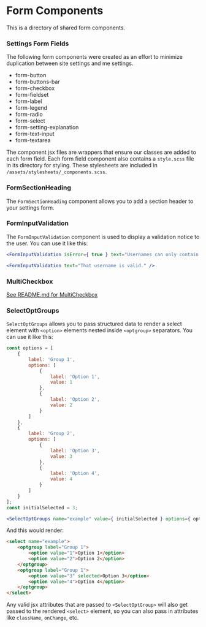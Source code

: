 Form Components
===============

This is a directory of shared form components.

### Settings Form Fields
The following form components were created as an effort to minimize duplication between site settings and me settings.

- form-button
- form-buttons-bar
- form-checkbox
- form-fieldset
- form-label
- form-legend
- form-radio
- form-select
- form-setting-explanation
- form-text-input
- form-textarea

The component jsx files are wrappers that ensure our classes are added to each form field. Each form field component also contains a `style.scss` file in its directory for styling. These stylesheets are included in `/assets/stylesheets/_components.scss`.

### FormSectionHeading
The `FormSectionHeading` component allows you to add a section header to your settings form.

### FormInputValidation
The `FormInputValidation` component is used to display a validation notice to the user. You can use it like this:

```jsx
<FormInputValidation isError={ true } text="Usernames can only contain lowercase letters (a-z) and numbers." />

<FormInputValidation text="That username is valid." />
```

### MultiCheckbox

[See README.md for MultiCheckbox](multi-checkbox/README.md)

### SelectOptGroups
`SelectOptGroups` allows you to pass structured data to render a select element with `<option>` elements nested inside `<optgroup>` separators. You can use it like this:

```jsx
const options = [
	{
		label: 'Group 1',
		options: [
			{
				label: 'Option 1',
				value: 1
			},
			{
				label: 'Option 2',
				value: 2
			}
		]
	},
	{
		label: 'Group 2',
		options: [
			{
				label: 'Option 3',
				value: 3
			},
			{
				label: 'Option 4',
				value: 4
			}
		]
	}
];
const initialSelected = 3;

<SelectOptGroups name="example" value={ initialSelected } options={ options } />
```

And this would render:

```html
<select name="example">
	<optgroup label="Group 1">
		<option value="1">Option 1</option>
		<option value="2">Option 2</option>
	</optgroup>
	<optgroup label="Group 1">
		<option value="3" selected>Option 3</option>
		<option value="4">Option 4</option>
	</optgroup>
</select>
```

Any valid jsx attributes that are passed to `<SelectOptGroup>` will also get passed to the rendered `<select>` element, so you can also pass in attributes like `className`, `onChange`, etc.
